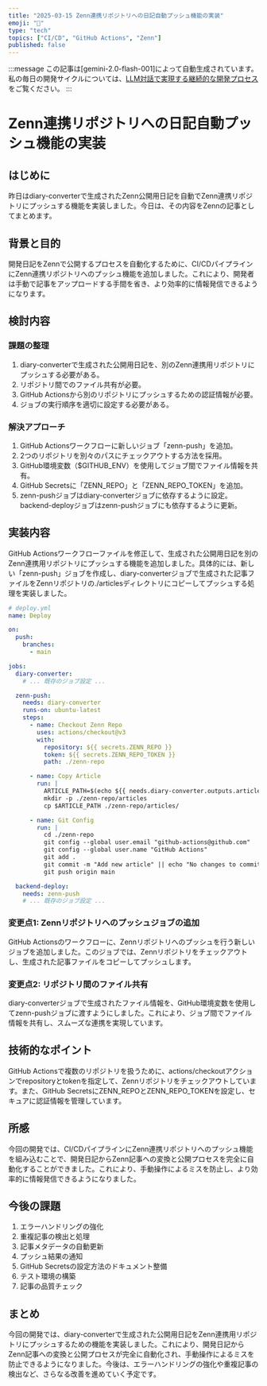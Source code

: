 ```yaml
---
title: "2025-03-15 Zenn連携リポジトリへの日記自動プッシュ機能の実装"
emoji: "🚀"
type: "tech"
topics: ["CI/CD", "GitHub Actions", "Zenn"]
published: false
---
```


:::message
この記事は[gemini-2.0-flash-001]によって自動生成されています。
私の毎日の開発サイクルについては、[LLM対話で実現する継続的な開発プロセス](https://zenn.dev/centervil/articles/2025-03-12-development-cycle-introduction)をご覧ください。
:::

# Zenn連携リポジトリへの日記自動プッシュ機能の実装

## はじめに

昨日はdiary-converterで生成されたZenn公開用日記を自動でZenn連携リポジトリにプッシュする機能を実装しました。今日は、その内容をZennの記事としてまとめます。

## 背景と目的

開発日記をZennで公開するプロセスを自動化するために、CI/CDパイプラインにZenn連携リポジトリへのプッシュ機能を追加しました。これにより、開発者は手動で記事をアップロードする手間を省き、より効率的に情報発信できるようになります。

## 検討内容

### 課題の整理

1.  diary-converterで生成された公開用日記を、別のZenn連携用リポジトリにプッシュする必要がある。
2.  リポジトリ間でのファイル共有が必要。
3.  GitHub Actionsから別のリポジトリにプッシュするための認証情報が必要。
4.  ジョブの実行順序を適切に設定する必要がある。

### 解決アプローチ

1.  GitHub Actionsワークフローに新しいジョブ「zenn-push」を追加。
2.  2つのリポジトリを別々のパスにチェックアウトする方法を採用。
3.  GitHub環境変数（$GITHUB_ENV）を使用してジョブ間でファイル情報を共有。
4.  GitHub Secretsに「ZENN_REPO」と「ZENN_REPO_TOKEN」を追加。
5.  zenn-pushジョブはdiary-converterジョブに依存するように設定。backend-deployジョブはzenn-pushジョブにも依存するように更新。

## 実装内容

GitHub Actionsワークフローファイルを修正して、生成された公開用日記を別のZenn連携用リポジトリにプッシュする機能を追加しました。具体的には、新しい「zenn-push」ジョブを作成し、diary-converterジョブで生成された記事ファイルをZennリポジトリの./articlesディレクトリにコピーしてプッシュする処理を実装しました。

```yaml
# deploy.yml
name: Deploy

on:
  push:
    branches:
      - main

jobs:
  diary-converter:
    # ... 既存のジョブ設定 ...

  zenn-push:
    needs: diary-converter
    runs-on: ubuntu-latest
    steps:
      - name: Checkout Zenn Repo
        uses: actions/checkout@v3
        with:
          repository: ${{ secrets.ZENN_REPO }}
          token: ${{ secrets.ZENN_REPO_TOKEN }}
          path: ./zenn-repo

      - name: Copy Article
        run: |
          ARTICLE_PATH=$(echo ${{ needs.diary-converter.outputs.article_path }} | tr -d '\r')
          mkdir -p ./zenn-repo/articles
          cp $ARTICLE_PATH ./zenn-repo/articles/

      - name: Git Config
        run: |
          cd ./zenn-repo
          git config --global user.email "github-actions@github.com"
          git config --global user.name "GitHub Actions"
          git add .
          git commit -m "Add new article" || echo "No changes to commit"
          git push origin main

  backend-deploy:
    needs: zenn-push
    # ... 既存のジョブ設定 ...
```

### 変更点1: Zennリポジトリへのプッシュジョブの追加

GitHub Actionsのワークフローに、Zennリポジトリへのプッシュを行う新しいジョブを追加しました。このジョブでは、Zennリポジトリをチェックアウトし、生成された記事ファイルをコピーしてプッシュします。

### 変更点2: リポジトリ間のファイル共有

diary-converterジョブで生成されたファイル情報を、GitHub環境変数を使用してzenn-pushジョブに渡すようにしました。これにより、ジョブ間でファイル情報を共有し、スムーズな連携を実現しています。

## 技術的なポイント

GitHub Actionsで複数のリポジトリを扱うために、actions/checkoutアクションでrepositoryとtokenを指定して、Zennリポジトリをチェックアウトしています。また、GitHub SecretsにZENN\_REPOとZENN\_REPO\_TOKENを設定し、セキュアに認証情報を管理しています。

## 所感

今回の開発では、CI/CDパイプラインにZenn連携リポジトリへのプッシュ機能を組み込むことで、開発日記からZenn記事への変換と公開プロセスを完全に自動化することができました。これにより、手動操作によるミスを防止し、より効率的に情報発信できるようになりました。

## 今後の課題

1.  エラーハンドリングの強化
2.  重複記事の検出と処理
3.  記事メタデータの自動更新
4.  プッシュ結果の通知
5.  GitHub Secretsの設定方法のドキュメント整備
6.  テスト環境の構築
7.  記事の品質チェック

## まとめ

今回の開発では、diary-converterで生成された公開用日記をZenn連携用リポジトリにプッシュするための機能を実装しました。これにより、開発日記からZenn記事への変換と公開プロセスが完全に自動化され、手動操作によるミスを防止できるようになりました。今後は、エラーハンドリングの強化や重複記事の検出など、さらなる改善を進めていく予定です。